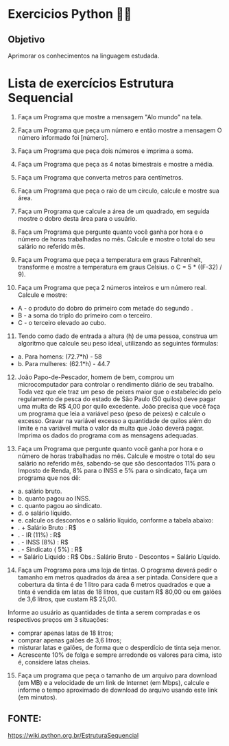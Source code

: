 #          Exercicios Python 👨‍💻

## Objetivo

Aprimorar os conhecimentos na linguagem estudada.

# Lista de exercícios Estrutura Sequencial

1.	Faça um Programa que mostre a mensagem "Alo mundo" na tela.

2.	Faça um Programa que peça um número e então mostre a mensagem O número informado foi [número].

3.	Faça um Programa que peça dois números e imprima a soma.

4.	Faça um Programa que peça as 4 notas bimestrais e mostre a média.

5.	Faça um Programa que converta metros para centímetros.

6.	Faça um Programa que peça o raio de um círculo, calcule e mostre sua área.

7.	Faça um Programa que calcule a área de um quadrado, em seguida mostre o dobro desta área para o usuário.

8.	Faça um Programa que pergunte quanto você ganha por hora e o número de horas trabalhadas no mês. Calcule e mostre o total do seu salário no referido mês.

9.	Faça um Programa que peça a temperatura em graus Fahrenheit, transforme e mostre a temperatura em graus Celsius.
o	C = 5 * ((F-32) / 9).

10.	Faça um Programa que peça 2 números inteiros e um número real. Calcule e mostre:
- A - o produto do dobro do primeiro com metade do segundo .
- B - a soma do triplo do primeiro com o terceiro.
- C - o terceiro elevado ao cubo.

11.	Tendo como dado de entrada a altura (h) de uma pessoa, construa um algoritmo que calcule seu peso ideal, utilizando as seguintes fórmulas:
 - a.	Para homens: (72.7*h) - 58
- b.	Para mulheres: (62.1*h) - 44.7

12.	João Papo-de-Pescador, homem de bem, comprou um microcomputador para controlar o rendimento diário de seu trabalho. Toda vez que ele traz um peso de peixes maior que o estabelecido pelo regulamento de pesca do estado de São Paulo (50 quilos) deve pagar uma multa de R$ 4,00 por quilo excedente. João precisa que você faça um programa que leia a variável peso (peso de peixes) e calcule o excesso. Gravar na variável excesso a quantidade de quilos além do limite e na variável multa o valor da multa que João deverá pagar. Imprima os dados do programa com as mensagens adequadas.

13.	Faça um Programa que pergunte quanto você ganha por hora e o número de horas trabalhadas no mês. Calcule e mostre o total do seu salário no referido mês, sabendo-se que são descontados 11% para o Imposto de Renda, 8% para o INSS e 5% para o sindicato, faça um programa que nos dê:
- a.	salário bruto.
- b.	quanto pagou ao INSS.
- c.	quanto pagou ao sindicato.
- d.	o salário líquido.
- e.	calcule os descontos e o salário líquido, conforme a tabela abaixo:
- . + Salário Bruto : R$
- . - IR (11%) : R$
- . - INSS (8%) : R$
- . - Sindicato ( 5%) : R$
- = Salário Liquido : R$
Obs.: Salário Bruto - Descontos = Salário Líquido.

14.	Faça um Programa para uma loja de tintas. O programa deverá pedir o tamanho em metros quadrados da área a ser pintada. Considere que a cobertura da tinta é de 1 litro para cada 6 metros quadrados e que a tinta é vendida em latas de 18 litros, que custam R$ 80,00 ou em galões de 3,6 litros, que custam R$ 25,00.
 
 Informe ao usuário as quantidades de tinta a serem compradas e os respectivos preços em 3 situações:
 - comprar apenas latas de 18 litros;
 - comprar apenas galões de 3,6 litros;
 - misturar latas e galões, de forma que o desperdício de tinta seja menor.  
 - Acrescente 10% de folga e sempre arredonde os valores para cima, isto é, considere latas cheias.

15.	Faça um programa que peça o tamanho de um arquivo para download (em MB) e a velocidade de um link de Internet (em Mbps), calcule e informe o tempo aproximado de download do arquivo usando este link (em minutos).


## FONTE: 
 
https://wiki.python.org.br/EstruturaSequencial
